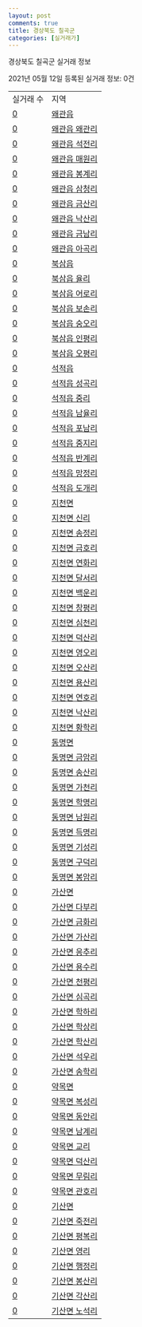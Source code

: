 ```yaml
---
layout: post
comments: true
title: 경상북도 칠곡군
categories: [실거래가]
---
```


경상북도 칠곡군 실거래 정보

2021년 05월 12일 등록된 실거래 정보: 0건


<table>
  <tr>
    <td>실거래 수</td>
    <td>지역</td>
  </tr>

  
  <tr>
    <td><a href="4785025000.html">0</a></td>
    <td><a href="4785025000.html">왜관읍</a></td>
  </tr>
    

  <tr>
    <td><a href="4785025021.html">0</a></td>
    <td><a href="4785025021.html">왜관읍 왜관리</a></td>
  </tr>
    

  <tr>
    <td><a href="4785025022.html">0</a></td>
    <td><a href="4785025022.html">왜관읍 석전리</a></td>
  </tr>
    

  <tr>
    <td><a href="4785025023.html">0</a></td>
    <td><a href="4785025023.html">왜관읍 매원리</a></td>
  </tr>
    

  <tr>
    <td><a href="4785025024.html">0</a></td>
    <td><a href="4785025024.html">왜관읍 봉계리</a></td>
  </tr>
    

  <tr>
    <td><a href="4785025025.html">0</a></td>
    <td><a href="4785025025.html">왜관읍 삼청리</a></td>
  </tr>
    

  <tr>
    <td><a href="4785025026.html">0</a></td>
    <td><a href="4785025026.html">왜관읍 금산리</a></td>
  </tr>
    

  <tr>
    <td><a href="4785025027.html">0</a></td>
    <td><a href="4785025027.html">왜관읍 낙산리</a></td>
  </tr>
    

  <tr>
    <td><a href="4785025028.html">0</a></td>
    <td><a href="4785025028.html">왜관읍 금남리</a></td>
  </tr>
    

  <tr>
    <td><a href="4785025029.html">0</a></td>
    <td><a href="4785025029.html">왜관읍 아곡리</a></td>
  </tr>
    

  <tr>
    <td><a href="4785025300.html">0</a></td>
    <td><a href="4785025300.html">북삼읍</a></td>
  </tr>
    

  <tr>
    <td><a href="4785025321.html">0</a></td>
    <td><a href="4785025321.html">북삼읍 율리</a></td>
  </tr>
    

  <tr>
    <td><a href="4785025322.html">0</a></td>
    <td><a href="4785025322.html">북삼읍 어로리</a></td>
  </tr>
    

  <tr>
    <td><a href="4785025323.html">0</a></td>
    <td><a href="4785025323.html">북삼읍 보손리</a></td>
  </tr>
    

  <tr>
    <td><a href="4785025324.html">0</a></td>
    <td><a href="4785025324.html">북삼읍 숭오리</a></td>
  </tr>
    

  <tr>
    <td><a href="4785025325.html">0</a></td>
    <td><a href="4785025325.html">북삼읍 인평리</a></td>
  </tr>
    

  <tr>
    <td><a href="4785025326.html">0</a></td>
    <td><a href="4785025326.html">북삼읍 오평리</a></td>
  </tr>
    

  <tr>
    <td><a href="4785025600.html">0</a></td>
    <td><a href="4785025600.html">석적읍</a></td>
  </tr>
    

  <tr>
    <td><a href="4785025621.html">0</a></td>
    <td><a href="4785025621.html">석적읍 성곡리</a></td>
  </tr>
    

  <tr>
    <td><a href="4785025622.html">0</a></td>
    <td><a href="4785025622.html">석적읍 중리</a></td>
  </tr>
    

  <tr>
    <td><a href="4785025623.html">0</a></td>
    <td><a href="4785025623.html">석적읍 남율리</a></td>
  </tr>
    

  <tr>
    <td><a href="4785025624.html">0</a></td>
    <td><a href="4785025624.html">석적읍 포남리</a></td>
  </tr>
    

  <tr>
    <td><a href="4785025625.html">0</a></td>
    <td><a href="4785025625.html">석적읍 중지리</a></td>
  </tr>
    

  <tr>
    <td><a href="4785025626.html">0</a></td>
    <td><a href="4785025626.html">석적읍 반계리</a></td>
  </tr>
    

  <tr>
    <td><a href="4785025627.html">0</a></td>
    <td><a href="4785025627.html">석적읍 망정리</a></td>
  </tr>
    

  <tr>
    <td><a href="4785025628.html">0</a></td>
    <td><a href="4785025628.html">석적읍 도개리</a></td>
  </tr>
    

  <tr>
    <td><a href="4785031000.html">0</a></td>
    <td><a href="4785031000.html">지천면</a></td>
  </tr>
    

  <tr>
    <td><a href="4785031036.html">0</a></td>
    <td><a href="4785031036.html">지천면 신리</a></td>
  </tr>
    

  <tr>
    <td><a href="4785031037.html">0</a></td>
    <td><a href="4785031037.html">지천면 송정리</a></td>
  </tr>
    

  <tr>
    <td><a href="4785031038.html">0</a></td>
    <td><a href="4785031038.html">지천면 금호리</a></td>
  </tr>
    

  <tr>
    <td><a href="4785031039.html">0</a></td>
    <td><a href="4785031039.html">지천면 연화리</a></td>
  </tr>
    

  <tr>
    <td><a href="4785031040.html">0</a></td>
    <td><a href="4785031040.html">지천면 달서리</a></td>
  </tr>
    

  <tr>
    <td><a href="4785031041.html">0</a></td>
    <td><a href="4785031041.html">지천면 백운리</a></td>
  </tr>
    

  <tr>
    <td><a href="4785031042.html">0</a></td>
    <td><a href="4785031042.html">지천면 창평리</a></td>
  </tr>
    

  <tr>
    <td><a href="4785031043.html">0</a></td>
    <td><a href="4785031043.html">지천면 심천리</a></td>
  </tr>
    

  <tr>
    <td><a href="4785031044.html">0</a></td>
    <td><a href="4785031044.html">지천면 덕산리</a></td>
  </tr>
    

  <tr>
    <td><a href="4785031045.html">0</a></td>
    <td><a href="4785031045.html">지천면 영오리</a></td>
  </tr>
    

  <tr>
    <td><a href="4785031046.html">0</a></td>
    <td><a href="4785031046.html">지천면 오산리</a></td>
  </tr>
    

  <tr>
    <td><a href="4785031047.html">0</a></td>
    <td><a href="4785031047.html">지천면 용산리</a></td>
  </tr>
    

  <tr>
    <td><a href="4785031048.html">0</a></td>
    <td><a href="4785031048.html">지천면 연호리</a></td>
  </tr>
    

  <tr>
    <td><a href="4785031049.html">0</a></td>
    <td><a href="4785031049.html">지천면 낙산리</a></td>
  </tr>
    

  <tr>
    <td><a href="4785031050.html">0</a></td>
    <td><a href="4785031050.html">지천면 황학리</a></td>
  </tr>
    

  <tr>
    <td><a href="4785032000.html">0</a></td>
    <td><a href="4785032000.html">동명면</a></td>
  </tr>
    

  <tr>
    <td><a href="4785032030.html">0</a></td>
    <td><a href="4785032030.html">동명면 금암리</a></td>
  </tr>
    

  <tr>
    <td><a href="4785032031.html">0</a></td>
    <td><a href="4785032031.html">동명면 송산리</a></td>
  </tr>
    

  <tr>
    <td><a href="4785032032.html">0</a></td>
    <td><a href="4785032032.html">동명면 가천리</a></td>
  </tr>
    

  <tr>
    <td><a href="4785032033.html">0</a></td>
    <td><a href="4785032033.html">동명면 학명리</a></td>
  </tr>
    

  <tr>
    <td><a href="4785032034.html">0</a></td>
    <td><a href="4785032034.html">동명면 남원리</a></td>
  </tr>
    

  <tr>
    <td><a href="4785032035.html">0</a></td>
    <td><a href="4785032035.html">동명면 득명리</a></td>
  </tr>
    

  <tr>
    <td><a href="4785032036.html">0</a></td>
    <td><a href="4785032036.html">동명면 기성리</a></td>
  </tr>
    

  <tr>
    <td><a href="4785032037.html">0</a></td>
    <td><a href="4785032037.html">동명면 구덕리</a></td>
  </tr>
    

  <tr>
    <td><a href="4785032038.html">0</a></td>
    <td><a href="4785032038.html">동명면 봉암리</a></td>
  </tr>
    

  <tr>
    <td><a href="4785033000.html">0</a></td>
    <td><a href="4785033000.html">가산면</a></td>
  </tr>
    

  <tr>
    <td><a href="4785033034.html">0</a></td>
    <td><a href="4785033034.html">가산면 다부리</a></td>
  </tr>
    

  <tr>
    <td><a href="4785033035.html">0</a></td>
    <td><a href="4785033035.html">가산면 금화리</a></td>
  </tr>
    

  <tr>
    <td><a href="4785033036.html">0</a></td>
    <td><a href="4785033036.html">가산면 가산리</a></td>
  </tr>
    

  <tr>
    <td><a href="4785033037.html">0</a></td>
    <td><a href="4785033037.html">가산면 응추리</a></td>
  </tr>
    

  <tr>
    <td><a href="4785033038.html">0</a></td>
    <td><a href="4785033038.html">가산면 용수리</a></td>
  </tr>
    

  <tr>
    <td><a href="4785033039.html">0</a></td>
    <td><a href="4785033039.html">가산면 천평리</a></td>
  </tr>
    

  <tr>
    <td><a href="4785033041.html">0</a></td>
    <td><a href="4785033041.html">가산면 심곡리</a></td>
  </tr>
    

  <tr>
    <td><a href="4785033043.html">0</a></td>
    <td><a href="4785033043.html">가산면 학하리</a></td>
  </tr>
    

  <tr>
    <td><a href="4785033044.html">0</a></td>
    <td><a href="4785033044.html">가산면 학상리</a></td>
  </tr>
    

  <tr>
    <td><a href="4785033045.html">0</a></td>
    <td><a href="4785033045.html">가산면 학산리</a></td>
  </tr>
    

  <tr>
    <td><a href="4785033046.html">0</a></td>
    <td><a href="4785033046.html">가산면 석우리</a></td>
  </tr>
    

  <tr>
    <td><a href="4785033047.html">0</a></td>
    <td><a href="4785033047.html">가산면 송학리</a></td>
  </tr>
    

  <tr>
    <td><a href="4785036000.html">0</a></td>
    <td><a href="4785036000.html">약목면</a></td>
  </tr>
    

  <tr>
    <td><a href="4785036028.html">0</a></td>
    <td><a href="4785036028.html">약목면 복성리</a></td>
  </tr>
    

  <tr>
    <td><a href="4785036029.html">0</a></td>
    <td><a href="4785036029.html">약목면 동안리</a></td>
  </tr>
    

  <tr>
    <td><a href="4785036030.html">0</a></td>
    <td><a href="4785036030.html">약목면 남계리</a></td>
  </tr>
    

  <tr>
    <td><a href="4785036031.html">0</a></td>
    <td><a href="4785036031.html">약목면 교리</a></td>
  </tr>
    

  <tr>
    <td><a href="4785036032.html">0</a></td>
    <td><a href="4785036032.html">약목면 덕산리</a></td>
  </tr>
    

  <tr>
    <td><a href="4785036033.html">0</a></td>
    <td><a href="4785036033.html">약목면 무림리</a></td>
  </tr>
    

  <tr>
    <td><a href="4785036034.html">0</a></td>
    <td><a href="4785036034.html">약목면 관호리</a></td>
  </tr>
    

  <tr>
    <td><a href="4785037000.html">0</a></td>
    <td><a href="4785037000.html">기산면</a></td>
  </tr>
    

  <tr>
    <td><a href="4785037028.html">0</a></td>
    <td><a href="4785037028.html">기산면 죽전리</a></td>
  </tr>
    

  <tr>
    <td><a href="4785037029.html">0</a></td>
    <td><a href="4785037029.html">기산면 평복리</a></td>
  </tr>
    

  <tr>
    <td><a href="4785037030.html">0</a></td>
    <td><a href="4785037030.html">기산면 영리</a></td>
  </tr>
    

  <tr>
    <td><a href="4785037031.html">0</a></td>
    <td><a href="4785037031.html">기산면 행정리</a></td>
  </tr>
    

  <tr>
    <td><a href="4785037032.html">0</a></td>
    <td><a href="4785037032.html">기산면 봉산리</a></td>
  </tr>
    

  <tr>
    <td><a href="4785037033.html">0</a></td>
    <td><a href="4785037033.html">기산면 각산리</a></td>
  </tr>
    

  <tr>
    <td><a href="4785037034.html">0</a></td>
    <td><a href="4785037034.html">기산면 노석리</a></td>
  </tr>
    


</table>
    